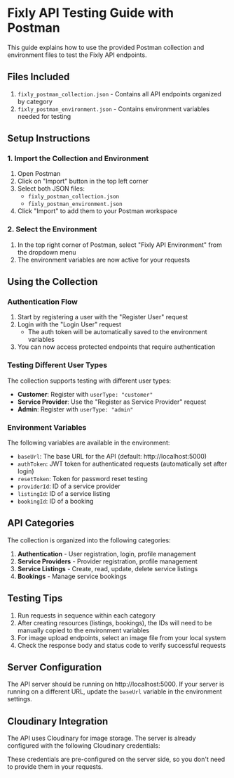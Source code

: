 # Fixly API Testing Guide with Postman

This guide explains how to use the provided Postman collection and environment files to test the Fixly API endpoints.

## Files Included

1. `fixly_postman_collection.json` - Contains all API endpoints organized by category
2. `fixly_postman_environment.json` - Contains environment variables needed for testing

## Setup Instructions

### 1. Import the Collection and Environment

1. Open Postman
2. Click on "Import" button in the top left corner
3. Select both JSON files:
   - `fixly_postman_collection.json`
   - `fixly_postman_environment.json`
4. Click "Import" to add them to your Postman workspace

### 2. Select the Environment

1. In the top right corner of Postman, select "Fixly API Environment" from the dropdown menu
2. The environment variables are now active for your requests

## Using the Collection

### Authentication Flow

1. Start by registering a user with the "Register User" request
2. Login with the "Login User" request
   - The auth token will be automatically saved to the environment variables
3. You can now access protected endpoints that require authentication

### Testing Different User Types

The collection supports testing with different user types:

- **Customer**: Register with `userType: "customer"`
- **Service Provider**: Use the "Register as Service Provider" request
- **Admin**: Register with `userType: "admin"`

### Environment Variables

The following variables are available in the environment:

- `baseUrl`: The base URL for the API (default: http://localhost:5000)
- `authToken`: JWT token for authenticated requests (automatically set after login)
- `resetToken`: Token for password reset testing
- `providerId`: ID of a service provider
- `listingId`: ID of a service listing
- `bookingId`: ID of a booking

## API Categories

The collection is organized into the following categories:

1. **Authentication** - User registration, login, profile management
2. **Service Providers** - Provider registration, profile management
3. **Service Listings** - Create, read, update, delete service listings
4. **Bookings** - Manage service bookings

## Testing Tips

1. Run requests in sequence within each category
2. After creating resources (listings, bookings), the IDs will need to be manually copied to the environment variables
3. For image upload endpoints, select an image file from your local system
4. Check the response body and status code to verify successful requests

## Server Configuration

The API server should be running on http://localhost:5000. If your server is running on a different URL, update the `baseUrl` variable in the environment settings.

## Cloudinary Integration

The API uses Cloudinary for image storage. The server is already configured with the following Cloudinary credentials:


These credentials are pre-configured on the server side, so you don't need to provide them in your requests.